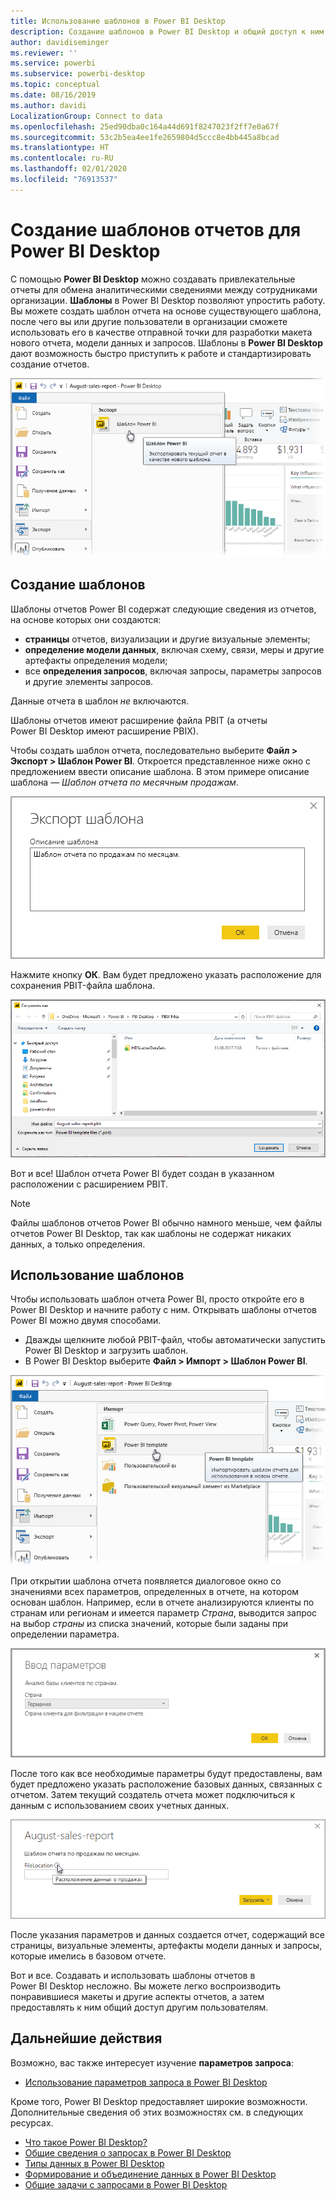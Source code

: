 ```yaml
---
title: Использование шаблонов в Power BI Desktop
description: Создание шаблонов в Power BI Desktop и общий доступ к ним
author: davidiseminger
ms.reviewer: ''
ms.service: powerbi
ms.subservice: powerbi-desktop
ms.topic: conceptual
ms.date: 08/16/2019
ms.author: davidi
LocalizationGroup: Connect to data
ms.openlocfilehash: 25ed90dba0c164a44d691f8247023f2ff7e0a67f
ms.sourcegitcommit: 53c2b5ea4ee1fe2659804d5ccc8e4bb445a8bcad
ms.translationtype: HT
ms.contentlocale: ru-RU
ms.lasthandoff: 02/01/2020
ms.locfileid: "76913537"
---
```

# <a name="create-report-templates-for-power-bi-desktop"></a>Создание шаблонов отчетов для Power BI Desktop

С помощью **Power BI Desktop** можно создавать привлекательные отчеты для обмена аналитическими сведениями между сотрудниками организации. **Шаблоны** в Power BI Desktop позволяют упростить работу. Вы можете создать шаблон отчета на основе существующего шаблона, после чего вы или другие пользователи в организации сможете использовать его в качестве отправной точки для разработки макета нового отчета, модели данных и запросов. Шаблоны в **Power BI Desktop** дают возможность быстро приступить к работе и стандартизировать создание отчетов.

![Экспорт отчета в качестве шаблона](media/desktop-templates/desktop-templates-01.png)

## <a name="creating-templates"></a>Создание шаблонов

Шаблоны отчетов Power BI содержат следующие сведения из отчетов, на основе которых они создаются:

* **страницы** отчетов, визуализации и другие визуальные элементы;
* **определение модели данных**, включая схему, связи, меры и другие артефакты определения модели;
* все **определения запросов**, включая запросы, параметры запросов и другие элементы запросов.

Данные отчета в шаблон *не* включаются. 

Шаблоны отчетов имеют расширение файла PBIT (а отчеты Power BI Desktop имеют расширение PBIX). 

Чтобы создать шаблон отчета, последовательно выберите **Файл > Экспорт > Шаблон Power BI**. Откроется представленное ниже окно с предложением ввести описание шаблона. В этом примере описание шаблона — *Шаблон отчета по месячным продажам*.

![Диалоговое окно описания экспортируемого шаблона](media/desktop-templates/desktop-templates-02.png)

Нажмите кнопку **ОК**. Вам будет предложено указать расположение для сохранения PBIT-файла шаблона.

![Расположение шаблона](media/desktop-templates/desktop-templates-03.png)

Вот и все! Шаблон отчета Power BI будет создан в указанном расположении с расширением PBIT.

> [!NOTE]
> Файлы шаблонов отчетов Power BI обычно намного меньше, чем файлы отчетов Power BI Desktop, так как шаблоны не содержат никаких данных, а только определения. 

## <a name="using-templates"></a>Использование шаблонов

Чтобы использовать шаблон отчета Power BI, просто откройте его в Power BI Desktop и начните работу с ним. Открывать шаблоны отчетов Power BI можно двумя способами.

* Дважды щелкните любой PBIT-файл, чтобы автоматически запустить Power BI Desktop и загрузить шаблон.
* В Power BI Desktop выберите **Файл > Импорт > Шаблон Power BI**.

![Импорт шаблона](media/desktop-templates/desktop-templates-04.png)

При открытии шаблона отчета появляется диалоговое окно со значениями всех параметров, определенных в отчете, на котором основан шаблон. Например, если в отчете анализируются клиенты по странам или регионам и имеется параметр *Страна*, выводится запрос на выбор *страны* из списка значений, которые были заданы при определении параметра. 

![Указание параметров для шаблона](media/desktop-templates/desktop-templates-05a.png)

После того как все необходимые параметры будут предоставлены, вам будет предложено указать расположение базовых данных, связанных с отчетом. Затем текущий создатель отчета может подключиться к данным с использованием своих учетных данных.

![Указание расположения данных для шаблона](media/desktop-templates/desktop-templates-05.png)

После указания параметров и данных создается отчет, содержащий все страницы, визуальные элементы, артефакты модели данных и запросы, которые имелись в базовом отчете. 

Вот и все. Создавать и использовать шаблоны отчетов в Power BI Desktop несложно. Вы можете легко воспроизводить понравившиеся макеты и другие аспекты отчетов, а затем предоставлять к ним общий доступ другим пользователям.

## <a name="next-steps"></a>Дальнейшие действия
Возможно, вас также интересует изучение **параметров запроса**:
* [Использование параметров запроса в Power BI Desktop](https://docs.microsoft.com/power-query/power-query-query-parameters)

Кроме того, Power BI Desktop предоставляет широкие возможности. Дополнительные сведения об этих возможностях см. в следующих ресурсах.

* [Что такое Power BI Desktop?](desktop-what-is-desktop.md)
* [Общие сведения о запросах в Power BI Desktop](desktop-query-overview.md)
* [Типы данных в Power BI Desktop](desktop-data-types.md)
* [Формирование и объединение данных в Power BI Desktop](desktop-shape-and-combine-data.md)
* [Общие задачи с запросами в Power BI Desktop](desktop-common-query-tasks.md)    
